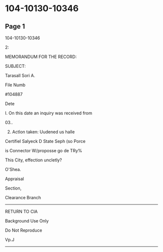 # 104-10130-10346

## Page 1

104-10130-10346

2:

MEMORANDUM FOR THE RECORD:

SUBJECT:

Tarasall Sori A.

File Numb

#104887

Dete

I. On this date an inquiry was received from

03..

2. Actlon taken: Uudened us halle

Certifiel Salyeck D State Seph (so Porce

is Connector W/proposse go de TRy%

This City, effection uncletly?

O'Shea.

Appraisal

Section,

Clearance Branch

---

RETURN TO CIA

Background Use Only

Do Not Reproduce

Vp.J

---

